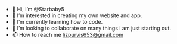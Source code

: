 - 👋 Hi, I’m @Starbaby5
- 👀 I’m interested in creating my own website and app.
- 🌱 I’m currently learning how to code.
- 💞️ I’m looking to collaborate on many things i am just starting out.
- 📫 How to reach me lizpurvis653@gmail.com

<!---
Starbaby5/Starbaby5 is a ✨ special ✨ repository because its `README.md` (this file) appears on your GitHub profile.
You can click the Preview link to take a look at your changes.
--->
